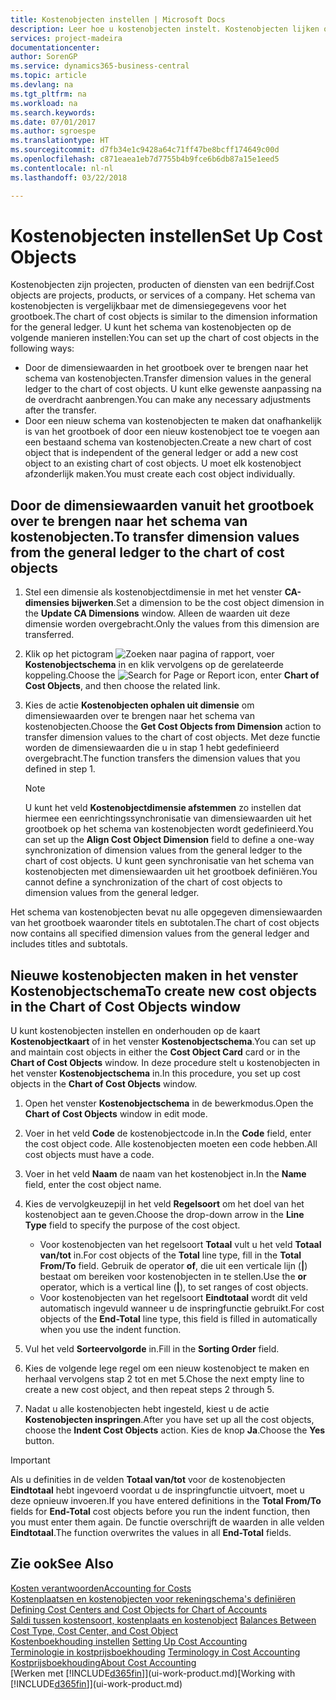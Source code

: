 ```yaml
---
title: Kostenobjecten instellen | Microsoft Docs
description: Leer hoe u kostenobjecten instelt. Kostenobjecten lijken op dimensies voor het grootboek.
services: project-madeira
documentationcenter: 
author: SorenGP
ms.service: dynamics365-business-central
ms.topic: article
ms.devlang: na
ms.tgt_pltfrm: na
ms.workload: na
ms.search.keywords: 
ms.date: 07/01/2017
ms.author: sgroespe
ms.translationtype: HT
ms.sourcegitcommit: d7fb34e1c9428a64c71ff47be8bcff174649c00d
ms.openlocfilehash: c871eaea1eb7d7755b4b9fce6b6db87a15e1eed5
ms.contentlocale: nl-nl
ms.lasthandoff: 03/22/2018

---
```

# <a name="set-up-cost-objects"></a><span data-ttu-id="4bb21-103">Kostenobjecten instellen</span><span class="sxs-lookup"><span data-stu-id="4bb21-103">Set Up Cost Objects</span></span>
<span data-ttu-id="4bb21-104">Kostenobjecten zijn projecten, producten of diensten van een bedrijf.</span><span class="sxs-lookup"><span data-stu-id="4bb21-104">Cost objects are projects, products, or services of a company.</span></span> <span data-ttu-id="4bb21-105">Het schema van kostenobjecten is vergelijkbaar met de dimensiegegevens voor het grootboek.</span><span class="sxs-lookup"><span data-stu-id="4bb21-105">The chart of cost objects is similar to the dimension information for the general ledger.</span></span> <span data-ttu-id="4bb21-106">U kunt het schema van kostenobjecten op de volgende manieren instellen:</span><span class="sxs-lookup"><span data-stu-id="4bb21-106">You can set up the chart of cost objects in the following ways:</span></span>  

* <span data-ttu-id="4bb21-107">Door de dimensiewaarden in het grootboek over te brengen naar het schema van kostenobjecten.</span><span class="sxs-lookup"><span data-stu-id="4bb21-107">Transfer dimension values in the general ledger to the chart of cost objects.</span></span> <span data-ttu-id="4bb21-108">U kunt elke gewenste aanpassing na de overdracht aanbrengen.</span><span class="sxs-lookup"><span data-stu-id="4bb21-108">You can make any necessary adjustments after the transfer.</span></span>  
* <span data-ttu-id="4bb21-109">Door een nieuw schema van kostenobjecten te maken dat onafhankelijk is van het grootboek of door een nieuw kostenobject toe te voegen aan een bestaand schema van kostenobjecten.</span><span class="sxs-lookup"><span data-stu-id="4bb21-109">Create a new chart of cost object that is independent of the general ledger or add a new cost object to an existing chart of cost objects.</span></span> <span data-ttu-id="4bb21-110">U moet elk kostenobject afzonderlijk maken.</span><span class="sxs-lookup"><span data-stu-id="4bb21-110">You must create each cost object individually.</span></span>  

## <a name="to-transfer-dimension-values-from-the-general-ledger-to-the-chart-of-cost-objects"></a><span data-ttu-id="4bb21-111">Door de dimensiewaarden vanuit het grootboek over te brengen naar het schema van kostenobjecten.</span><span class="sxs-lookup"><span data-stu-id="4bb21-111">To transfer dimension values from the general ledger to the chart of cost objects</span></span>  
1.  <span data-ttu-id="4bb21-112">Stel een dimensie als kostenobjectdimensie in met het venster **CA-dimensies bijwerken**.</span><span class="sxs-lookup"><span data-stu-id="4bb21-112">Set a dimension to be the cost object dimension in the **Update CA Dimensions** window.</span></span> <span data-ttu-id="4bb21-113">Alleen de waarden uit deze dimensie worden overgebracht.</span><span class="sxs-lookup"><span data-stu-id="4bb21-113">Only the values from this dimension are transferred.</span></span>  
2.  <span data-ttu-id="4bb21-114">Klik op het pictogram ![Zoeken naar pagina of rapport](media/ui-search/search_small.png "pictogram Zoeken naar pagina of rapport"), voer **Kostenobjectschema** in en klik vervolgens op de gerelateerde koppeling.</span><span class="sxs-lookup"><span data-stu-id="4bb21-114">Choose the ![Search for Page or Report](media/ui-search/search_small.png "Search for Page or Report icon") icon, enter **Chart of Cost Objects**, and then choose the related link.</span></span>  
3.  <span data-ttu-id="4bb21-115">Kies de actie **Kostenobjecten ophalen uit dimensie** om dimensiewaarden over te brengen naar het schema van kostenobjecten.</span><span class="sxs-lookup"><span data-stu-id="4bb21-115">Choose the **Get Cost Objects from Dimension** action to transfer dimension values to the chart of cost objects.</span></span> <span data-ttu-id="4bb21-116">Met deze functie worden de dimensiewaarden die u in stap 1 hebt gedefinieerd overgebracht.</span><span class="sxs-lookup"><span data-stu-id="4bb21-116">The function transfers the dimension values that you defined in step 1.</span></span>  

    > [!NOTE]  
    >  <span data-ttu-id="4bb21-117">U kunt het veld **Kostenobjectdimensie afstemmen** zo instellen dat hiermee een eenrichtingssynchronisatie van dimensiewaarden uit het grootboek op het schema van kostenobjecten wordt gedefinieerd.</span><span class="sxs-lookup"><span data-stu-id="4bb21-117">You can set up the **Align Cost Object Dimension**  field to define a one-way synchronization of dimension values from the general ledger to the chart of cost objects.</span></span> <span data-ttu-id="4bb21-118">U kunt geen synchronisatie van het schema van kostenobjecten met dimensiewaarden uit het grootboek definiëren.</span><span class="sxs-lookup"><span data-stu-id="4bb21-118">You cannot define a synchronization of the chart of cost objects to dimension values from the general ledger.</span></span>  

<span data-ttu-id="4bb21-119">Het schema van kostenobjecten bevat nu alle opgegeven dimensiewaarden van het grootboek waaronder titels en subtotalen.</span><span class="sxs-lookup"><span data-stu-id="4bb21-119">The chart of cost objects now contains all specified dimension values from the general ledger and includes titles and subtotals.</span></span>  

## <a name="to-create-new-cost-objects-in-the-chart-of-cost-objects-window"></a><span data-ttu-id="4bb21-120">Nieuwe kostenobjecten maken in het venster Kostenobjectschema</span><span class="sxs-lookup"><span data-stu-id="4bb21-120">To create new cost objects in the Chart of Cost Objects window</span></span>  
<span data-ttu-id="4bb21-121">U kunt kostenobjecten instellen en onderhouden op de kaart **Kostenobjectkaart** of in het venster **Kostenobjectschema**.</span><span class="sxs-lookup"><span data-stu-id="4bb21-121">You can set up and maintain cost objects in either the **Cost Object Card** card or in the **Chart of Cost Objects** window.</span></span> <span data-ttu-id="4bb21-122">In deze procedure stelt u kostenobjecten in het venster **Kostenobjectschema** in.</span><span class="sxs-lookup"><span data-stu-id="4bb21-122">In this procedure, you set up cost objects in the **Chart of Cost Objects** window.</span></span>  

1.  <span data-ttu-id="4bb21-123">Open het venster **Kostenobjectschema** in de bewerkmodus.</span><span class="sxs-lookup"><span data-stu-id="4bb21-123">Open the **Chart of Cost Objects** window in edit mode.</span></span>  
2.  <span data-ttu-id="4bb21-124">Voer in het veld **Code** de kostenobjectcode in.</span><span class="sxs-lookup"><span data-stu-id="4bb21-124">In the **Code** field, enter the cost object code.</span></span> <span data-ttu-id="4bb21-125">Alle kostenobjecten moeten een code hebben.</span><span class="sxs-lookup"><span data-stu-id="4bb21-125">All cost objects must have a code.</span></span>  
3.  <span data-ttu-id="4bb21-126">Voer in het veld **Naam** de naam van het kostenobject in.</span><span class="sxs-lookup"><span data-stu-id="4bb21-126">In the **Name** field, enter the cost object name.</span></span>  
4.  <span data-ttu-id="4bb21-127">Kies de vervolgkeuzepijl in het veld **Regelsoort** om het doel van het kostenobject aan te geven.</span><span class="sxs-lookup"><span data-stu-id="4bb21-127">Choose the drop-down arrow in the **Line Type** field to specify the purpose of the cost object.</span></span>  

    * <span data-ttu-id="4bb21-128">Voor kostenobjecten van het regelsoort **Totaal** vult u het veld **Totaal van/tot** in.</span><span class="sxs-lookup"><span data-stu-id="4bb21-128">For cost objects of the **Total** line type, fill in the **Total From/To** field.</span></span> <span data-ttu-id="4bb21-129">Gebruik de operator **of**, die uit een verticale lijn (**&#124;**) bestaat om bereiken voor kostenobjecten in te stellen.</span><span class="sxs-lookup"><span data-stu-id="4bb21-129">Use the **or** operator, which is a vertical line (**&#124;**), to set ranges of cost objects.</span></span>  
    * <span data-ttu-id="4bb21-130">Voor kostenobjecten van het regelsoort **Eindtotaal** wordt dit veld automatisch ingevuld wanneer u de inspringfunctie gebruikt.</span><span class="sxs-lookup"><span data-stu-id="4bb21-130">For cost objects of the **End-Total** line type, this field is filled in automatically when you use  the indent function.</span></span>  
5.  <span data-ttu-id="4bb21-131">Vul het veld **Sorteervolgorde** in.</span><span class="sxs-lookup"><span data-stu-id="4bb21-131">Fill in the **Sorting Order** field.</span></span>  
6.  <span data-ttu-id="4bb21-132">Kies de volgende lege regel om een nieuw kostenobject te maken en herhaal vervolgens stap 2 tot en met 5.</span><span class="sxs-lookup"><span data-stu-id="4bb21-132">Chose the next empty line to create a new cost object, and then repeat steps 2 through 5.</span></span>  
7.  <span data-ttu-id="4bb21-133">Nadat u alle kostenobjecten hebt ingesteld, kiest u de actie **Kostenobjecten inspringen**.</span><span class="sxs-lookup"><span data-stu-id="4bb21-133">After you have set up all the cost objects, choose the **Indent Cost Objects** action.</span></span> <span data-ttu-id="4bb21-134">Kies de knop **Ja**.</span><span class="sxs-lookup"><span data-stu-id="4bb21-134">Choose the **Yes** button.</span></span>  

> [!IMPORTANT]  
>  <span data-ttu-id="4bb21-135">Als u definities in de velden **Totaal van/tot** voor de kostenobjecten **Eindtotaal** hebt ingevoerd voordat u de inspringfunctie uitvoert, moet u deze opnieuw invoeren.</span><span class="sxs-lookup"><span data-stu-id="4bb21-135">If you have entered definitions in the **Total From/To** fields for **End-Total** cost objects before you run the indent function, then you must enter them again.</span></span> <span data-ttu-id="4bb21-136">De functie overschrijft de waarden in alle velden **Eindtotaal**.</span><span class="sxs-lookup"><span data-stu-id="4bb21-136">The function overwrites the values in all **End-Total** fields.</span></span>  

## <a name="see-also"></a><span data-ttu-id="4bb21-137">Zie ook</span><span class="sxs-lookup"><span data-stu-id="4bb21-137">See Also</span></span>  
[<span data-ttu-id="4bb21-138">Kosten verantwoorden</span><span class="sxs-lookup"><span data-stu-id="4bb21-138">Accounting for Costs</span></span>](finance-manage-cost-accounting.md)  
<span data-ttu-id="4bb21-139">[Kostenplaatsen en kostenobjecten voor rekeningschema's definiëren](finance-defining-cost-centers-and-cost-objects-for-chart-of-accounts.md) </span><span class="sxs-lookup"><span data-stu-id="4bb21-139">[Defining Cost Centers and Cost Objects for Chart of Accounts](finance-defining-cost-centers-and-cost-objects-for-chart-of-accounts.md) </span></span>  
<span data-ttu-id="4bb21-140">[Saldi tussen kostensoort, kostenplaats en kostenobject](finance-balances-between-cost-type-cost-center-and-cost-object.md) </span><span class="sxs-lookup"><span data-stu-id="4bb21-140">[Balances Between Cost Type, Cost Center, and Cost Object](finance-balances-between-cost-type-cost-center-and-cost-object.md) </span></span>  
<span data-ttu-id="4bb21-141">[Kostenboekhouding instellen](finance-set-up-cost-accounting.md) </span><span class="sxs-lookup"><span data-stu-id="4bb21-141">[Setting Up Cost Accounting](finance-set-up-cost-accounting.md) </span></span>  
<span data-ttu-id="4bb21-142">[Terminologie in kostprijsboekhouding](finance-terminology-in-cost-accounting.md) </span><span class="sxs-lookup"><span data-stu-id="4bb21-142">[Terminology in Cost Accounting](finance-terminology-in-cost-accounting.md) </span></span>  
[<span data-ttu-id="4bb21-143">Kostprijsboekhouding</span><span class="sxs-lookup"><span data-stu-id="4bb21-143">About Cost Accounting</span></span>](finance-about-cost-accounting.md)  
<span data-ttu-id="4bb21-144">[Werken met [!INCLUDE[d365fin](includes/d365fin_md.md)]](ui-work-product.md)</span><span class="sxs-lookup"><span data-stu-id="4bb21-144">[Working with [!INCLUDE[d365fin](includes/d365fin_md.md)]](ui-work-product.md)</span></span>

